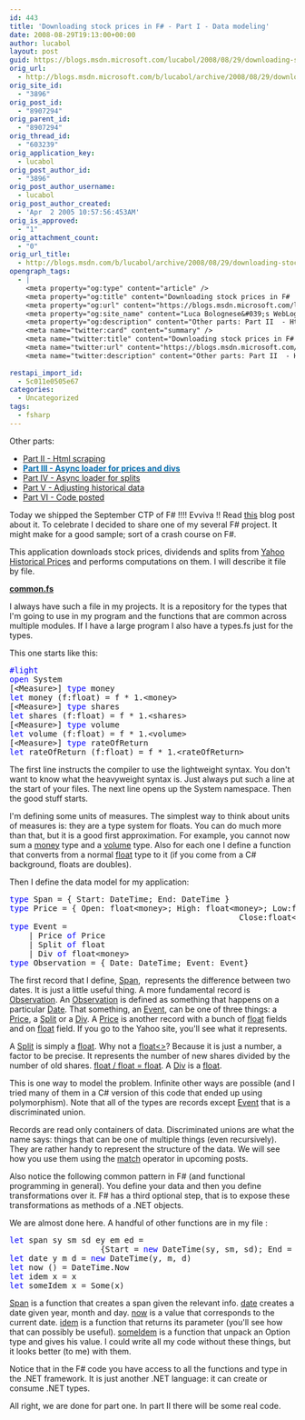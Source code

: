 ```yaml
---
id: 443
title: 'Downloading stock prices in F# - Part I - Data modeling'
date: 2008-08-29T19:13:00+00:00
author: lucabol
layout: post
guid: https://blogs.msdn.microsoft.com/lucabol/2008/08/29/downloading-stock-prices-in-f-part-i-data-modeling/
orig_url:
  - http://blogs.msdn.microsoft.com/b/lucabol/archive/2008/08/29/downloading-stock-prices-in-f-part-i-data-modeling.aspx
orig_site_id:
  - "3896"
orig_post_id:
  - "8907294"
orig_parent_id:
  - "8907294"
orig_thread_id:
  - "603239"
orig_application_key:
  - lucabol
orig_post_author_id:
  - "3896"
orig_post_author_username:
  - lucabol
orig_post_author_created:
  - 'Apr  2 2005 10:57:56:453AM'
orig_is_approved:
  - "1"
orig_attachment_count:
  - "0"
orig_url_title:
  - http://blogs.msdn.com/b/lucabol/archive/2008/08/29/downloading-stock-prices-in-f-part-i-data-modeling.aspx
opengraph_tags:
  - |
    <meta property="og:type" content="article" />
    <meta property="og:title" content="Downloading stock prices in F#  - Part I  - Data modeling" />
    <meta property="og:url" content="https://blogs.msdn.microsoft.com/lucabol/2008/08/29/downloading-stock-prices-in-f-part-i-data-modeling/" />
    <meta property="og:site_name" content="Luca Bolognese&#039;s WebLog" />
    <meta property="og:description" content="Other parts: Part II  - Html scraping Part III  - Async loader for prices and divs Part IV  - Async loader for splits Part V  - Adjusting historical data Part VI  - Code posted Today we shipped the September CTP of F# !!!! Evviva !! Read this blog post about it. To celebrate I decided..." />
    <meta name="twitter:card" content="summary" />
    <meta name="twitter:title" content="Downloading stock prices in F#  - Part I  - Data modeling" />
    <meta name="twitter:url" content="https://blogs.msdn.microsoft.com/lucabol/2008/08/29/downloading-stock-prices-in-f-part-i-data-modeling/" />
    <meta name="twitter:description" content="Other parts: Part II  - Html scraping Part III  - Async loader for prices and divs Part IV  - Async loader for splits Part V  - Adjusting historical data Part VI  - Code posted Today we shipped the September CTP of F# !!!! Evviva !! Read this blog post about it. To celebrate I decided..." />
    
restapi_import_id:
  - 5c011e0505e67
categories:
  - Uncategorized
tags:
  - fsharp
---
```

Other parts:

  * [Part II  - Html scraping](http://blogs.msdn.com/lucabol/archive/2008/09/05/downloading-stock-prices-in-f-part-ii-html-scraping.aspx) 
  * [**<font color="#006bad">Part III  - Async loader for prices and divs</font>**](http://blogs.msdn.com/lucabol/archive/2008/09/12/downloading-stock-prices-in-f-part-iii-async-loader-for-prices-and-divs.aspx)
  * [Part IV  - Async loader for splits](http://blogs.msdn.com/lucabol/archive/2008/09/19/downloading-stock-prices-in-f-part-iv-async-loader-for-splits.aspx)
  * [Part V  - Adjusting historical data](http://blogs.msdn.com/lucabol/archive/2008/09/26/downloading-stock-prices-in-f-part-v-adjusting-historical-data.aspx)
  * [Part VI  - Code posted](http://blogs.msdn.com/lucabol/archive/2008/10/20/downloading-stock-prices-in-f-part-vi-code-posted.aspx)

Today we shipped the September CTP of F# !!!! Evviva !! Read [this](http://blogs.msdn.com/dsyme/archive/2008/08/29/the-f-september-2008-ctp-is-now-available.aspx) blog post about it. To celebrate I decided to share one of my several F# project. It might make for a good sample; sort of a crash course on F#.

This application downloads stock prices, dividends and splits from [Yahoo Historical Prices](http://finance.yahoo.com/q/hp?s=MSFT) and performs computations on them. I will describe it file by file.

<u>**common.fs**</u>

I always have such a file in my projects. It is a repository for the types that I'm going to use in my program and the functions that are common across multiple modules. If I have a large program I also have a types.fs just for the types.

This one starts like this:

<pre class="code"><span style="color:blue;">#light
open </span>System
[&lt;Measure&gt;] <span style="color:blue;">type </span>money
<span style="color:blue;">let </span>money (f:float) = f * 1.&lt;money&gt;
[&lt;Measure&gt;] <span style="color:blue;">type </span>shares
<span style="color:blue;">let </span>shares (f:float) = f * 1.&lt;shares&gt;
[&lt;Measure&gt;] <span style="color:blue;">type </span>volume
<span style="color:blue;">let </span>volume (f:float) = f * 1.&lt;volume&gt;
[&lt;Measure&gt;] <span style="color:blue;">type </span>rateOfReturn
<span style="color:blue;">let </span>rateOfReturn (f:float) = f * 1.&lt;rateOfReturn&gt;</pre>



<p align="left">
  The first line instructs the compiler to use the lightweight syntax. You don't want to know what the heavyweight syntax is. Just always put such a line at the start of your files. The next line opens up the System namespace. Then the good stuff starts.
</p>

I'm defining some units of measures. The simplest way to think about units of measures is: they are a type system for floats. You can do much more than that, but it is a good first approximation. For example, you cannot now sum a <u>money</u> type and a <u>volume</u> type. Also for each one I define a function that converts from a normal <u>float</u> type to it (if you come from a C# background, floats are doubles).

Then I define the data model for my application:

<pre class="code"><span style="color:blue;">type </span>Span = { Start: DateTime; End: DateTime }
<span style="color:blue;">type </span>Price = { Open: float&lt;money&gt;; High: float&lt;money&gt;; Low:float&lt;money&gt;; <br />                                                Close:float&lt;money&gt;; Volume: float&lt;volume&gt;}
<span style="color:blue;">type </span>Event =
    | Price <span style="color:blue;">of </span>Price
    | Split <span style="color:blue;">of </span>float
    | Div <span style="color:blue;">of </span>float&lt;money&gt;
<span style="color:blue;">type </span>Observation = { Date: DateTime; Event: Event}</pre>

The first record that I define, <u>Span</u>,&nbsp; represents the difference between two dates. It is just a little useful thing. A more fundamental record is <u>Observation</u>. An <u>Observation</u> is defined as something that happens on a particular <u>Date</u>. That something, an <u>Event</u>, can be one of three things: a <u>Price</u>, a <u>Split</u> or a <u>Div</u>. A <u>Price</u> is another record with a bunch of <u>float<money></u> fields and on <u>float<volume></u> field. If you go to the Yahoo site, you'll see what it represents.

A <u>Split</u> is simply a <u>float</u>. Why not a <u>float<></u>? Because it is just a number, a factor to be precise. It represents the number of new shares divided by the number of old shares. <u>float<shares> / float<shares> = float</u>. A <u>Div</u> is a <u>float<money></u>.

This is one way to model the problem. Infinite other ways are possible (and I tried many of them in a C# version of this code that ended up using polymorphism). Note that all of the types are records except <u>Event</u> that is a discriminated union.

Records are read only containers of data. Discriminated unions are what the name says: things that can be one of multiple things (even recursively). They are rather handy to represent the structure of the data. We will see how you use them using the <u>match</u> operator in upcoming posts.

Also notice the following common pattern in F# (and functional programming in general). You define your data and then you define transformations over it. F# has a third optional step, that is to expose these transformations as methods of a .NET objects.

We are almost done here. A handful of other functions are in my file :

<pre class="code"><span style="color:blue;">let </span>span sy sm sd ey em ed =<br />                   {Start = <span style="color:blue;">new </span>DateTime(sy, sm, sd); End = <span style="color:blue;">new </span>DateTime(ey, em, ed)}
<span style="color:blue;">let </span>date y m d = <span style="color:blue;">new </span>DateTime(y, m, d)
<span style="color:blue;">let </span>now () = DateTime.Now
<span style="color:blue;">let </span>idem x = x
<span style="color:blue;">let </span>someIdem x = Some(x)</pre>

<u>Span</u> is a function that creates a span given the relevant info. <u>date</u> creates a date given year, month and day. <u>now</u> is a value that corresponds to the current date. <u>idem</u> is a function that returns its parameter (you'll see how that can possibly be useful). <u>someIdem</u> is a function that unpack an Option type and gives his value. I could write all my code without these things, but it looks better (to me) with them.

Notice that in the F# code you have access to all the functions and type in the .NET framework. It is just another .NET language: it can create or consume .NET types.

All right, we are done for part one. In part II there will be some real code.